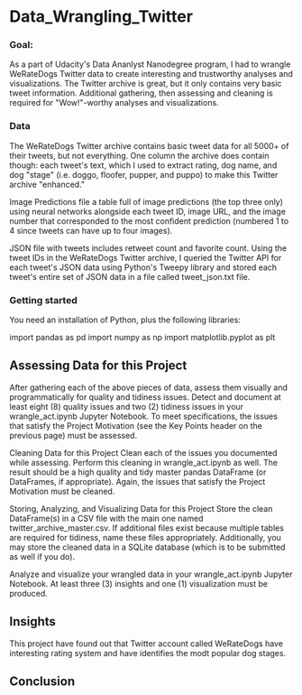 # Data_Wrangling_Twitter

###  Goal: 

As a part of Udacity's Data Ananlyst Nanodegree program, I had to wrangle WeRateDogs Twitter data to create interesting and trustworthy analyses and visualizations. The Twitter archive is great, but it only contains very basic tweet information. Additional gathering, then assessing and cleaning is required for "Wow!"-worthy analyses and visualizations.

### Data

The WeRateDogs Twitter archive contains basic tweet data for all 5000+ of their tweets, but not everything. One column the archive does contain though: each tweet's text, which I used to extract rating, dog name, and dog "stage" (i.e. doggo, floofer, pupper, and puppo) to make this Twitter archive "enhanced."

Image Predictions file a table full of image predictions (the top three only) using neural networks alongside each tweet ID, image URL, and the image number that corresponded to the most confident prediction (numbered 1 to 4 since tweets can have up to four images).

JSON file with tweets includes retweet count and favorite count. Using the tweet IDs in the WeRateDogs Twitter archive, I queried the Twitter API for each tweet's JSON data using Python's Tweepy library and stored each tweet's entire set of JSON data in a file called tweet_json.txt file.

### Getting started

You need an installation of Python, plus the following libraries:

import pandas as pd 
import numpy as np 
import matplotlib.pyplot as plt

## Assessing Data for this Project

After gathering each of the above pieces of data, assess them visually and programmatically for quality and tidiness issues. Detect and document at least eight (8) quality issues and two (2) tidiness issues in your wrangle_act.ipynb Jupyter Notebook. To meet specifications, the issues that satisfy the Project Motivation (see the Key Points header on the previous page) must be assessed.

Cleaning Data for this Project
Clean each of the issues you documented while assessing. Perform this cleaning in wrangle_act.ipynb as well. The result should be a high quality and tidy master pandas DataFrame (or DataFrames, if appropriate). Again, the issues that satisfy the Project Motivation must be cleaned.

Storing, Analyzing, and Visualizing Data for this Project
Store the clean DataFrame(s) in a CSV file with the main one named twitter_archive_master.csv. If additional files exist because multiple tables are required for tidiness, name these files appropriately. Additionally, you may store the cleaned data in a SQLite database (which is to be submitted as well if you do).

Analyze and visualize your wrangled data in your wrangle_act.ipynb Jupyter Notebook. At least three (3) insights and one (1) visualization must be produced.

## Insights 

This project have found out that Twitter account called WeRateDogs have interesting rating system and have identifies the modt popular dog stages. 


## Conclusion 
